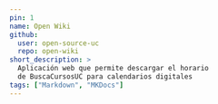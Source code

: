 ```yaml
---
pin: 1
name: Open Wiki
github:
  user: open-source-uc
  repo: open-wiki
short_description: >
  Aplicación web que permite descargar el horario
  de BuscaCursosUC para calendarios digitales
tags: ["Markdown", "MKDocs"]
---
```

